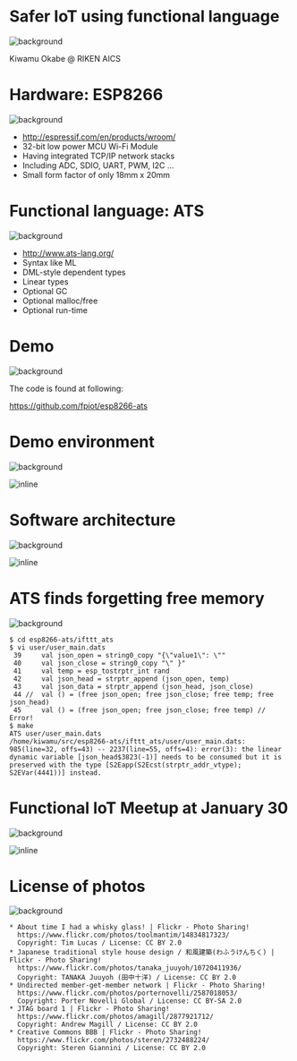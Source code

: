 # Safer IoT using functional language
![background](img/esp8266_breadboard.png)

Kiwamu Okabe @ RIKEN AICS

# Hardware: ESP8266
![background](img/ESP-WROOM-02.png)

* http://espressif.com/en/products/wroom/
* 32-bit low power MCU Wi-Fi Module
* Having integrated TCP/IP network stacks
* Including ADC, SDIO, UART, PWM, I2C ...
* Small form factor of only 18mm x 20mm

# Functional language: ATS
![background](img/ats_logo_on_display.png)

* http://www.ats-lang.org/
* Syntax like ML
* DML-style dependent types
* Linear types
* Optional GC
* Optional malloc/free
* Optional run-time

# Demo
![background](img/github.png)

The code is found at following:

https://github.com/fpiot/esp8266-ats

# Demo environment
![background](img/network.png)

![inline](draw/demo_env.png)

# Software architecture
![background](img/japanese_traditional_house.png)

![inline](draw/soft_arch.png)

# ATS finds forgetting free memory
![background](img/memopad.png)

```
$ cd esp8266-ats/ifttt_ats
$ vi user/user_main.dats
 39     val json_open = string0_copy "{\"value1\": \""
 40     val json_close = string0_copy "\" }"
 41     val temp = esp_tostrptr_int rand
 42     val json_head = strptr_append (json_open, temp)
 43     val json_data = strptr_append (json_head, json_close)
 44 //  val () = (free json_open; free json_close; free temp; free json_head)
 45     val () = (free json_open; free json_close; free temp) // Error!
$ make
ATS user/user_main.dats
/home/kiwamu/src/esp8266-ats/ifttt_ats/user/user_main.dats: 985(line=32, offs=43) -- 2237(line=55, offs=4): error(3): the linear dynamic variable [json_head$3823(-1)] needs to be consumed but it is preserved with the type [S2Eapp(S2Ecst(strptr_addr_vtype); S2EVar(4441))] instead.
```

# Functional IoT Meetup at January 30
![background](img/jtag_board.png)

![inline](img/fpiot_meetup.png)

# License of photos
![background](img/creative_commons.png)

```
* About time I had a whisky glass! | Flickr - Photo Sharing!
  https://www.flickr.com/photos/toolmantim/14834817323/
  Copyright: Tim Lucas / License: CC BY 2.0
* Japanese traditional style house design / 和風建築(わふうけんちく) | Flickr - Photo Sharing!
  https://www.flickr.com/photos/tanaka_juuyoh/10720411936/
  Copyright: TANAKA Juuyoh (田中十洋) / License: CC BY 2.0
* Undirected member-get-member network | Flickr - Photo Sharing!
  https://www.flickr.com/photos/porternovelli/2587018053/
  Copyright: Porter Novelli Global / License: CC BY-SA 2.0
* JTAG board 1 | Flickr - Photo Sharing!
  https://www.flickr.com/photos/amagill/2877921712/
  Copyright: Andrew Magill / License: CC BY 2.0
* Creative Commons BBB | Flickr - Photo Sharing!
  https://www.flickr.com/photos/steren/2732488224/
  Copyright: Steren Giannini / License: CC BY 2.0
```
